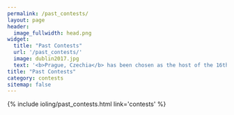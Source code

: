 ```yaml
---
permalink: /past_contests/
layout: page
header:
  image_fullwidth: head.png
widget:
  title: "Past Contests"
  url: '/past_contests/'
  image: dublin2017.jpg
  text: '<b>Prague, Czechia</b> has been chosen as the host of the 16th International Linguistics Olympiad on July 26-30th, 2018. You can find the official website <a href="http://iol.ff.cuni.cz/">here</a>.'
title: "Past Contests"
category: contests
sitemap: false
---
```

<!--
<div id="blog-index" class="row">
	<div class="small-12 columns">
		<dl class="accordion" data-accordion>
			{% assign counter = 1 %}
			{% for page in site.pages limit:100 %}
			{% if page.past_contest %}
			<dd class="accordion-navigation">
			<a href="#panel{{ counter }}">{% if page.subheadline %}{{ page.subheadline }} › {% endif %}<strong>{{ page.title }}</strong></a>
				<div id="panel{{ counter }}" class="content">
					{% if page.meta_description %}{{ page.meta_description | strip_html | escape }}{% elsif page.teaser %}{{ page.teaser | strip_html | escape }}{% endif %}
					<a href="{{ site.url }}{{ site.baseurl }}{{ page.url }}" title="Read {{ page.title | escape_once }}"><strong>{{ site.data.language.read_more }}</strong></a><br><br>
				</div>
			</dd>
			{% assign counter=counter | plus:1 %}
			{% endif %}
			{% endfor %}
		</dl>
	</div>
</div>
-->

{% include ioling/past_contests.html link='contests' %} 